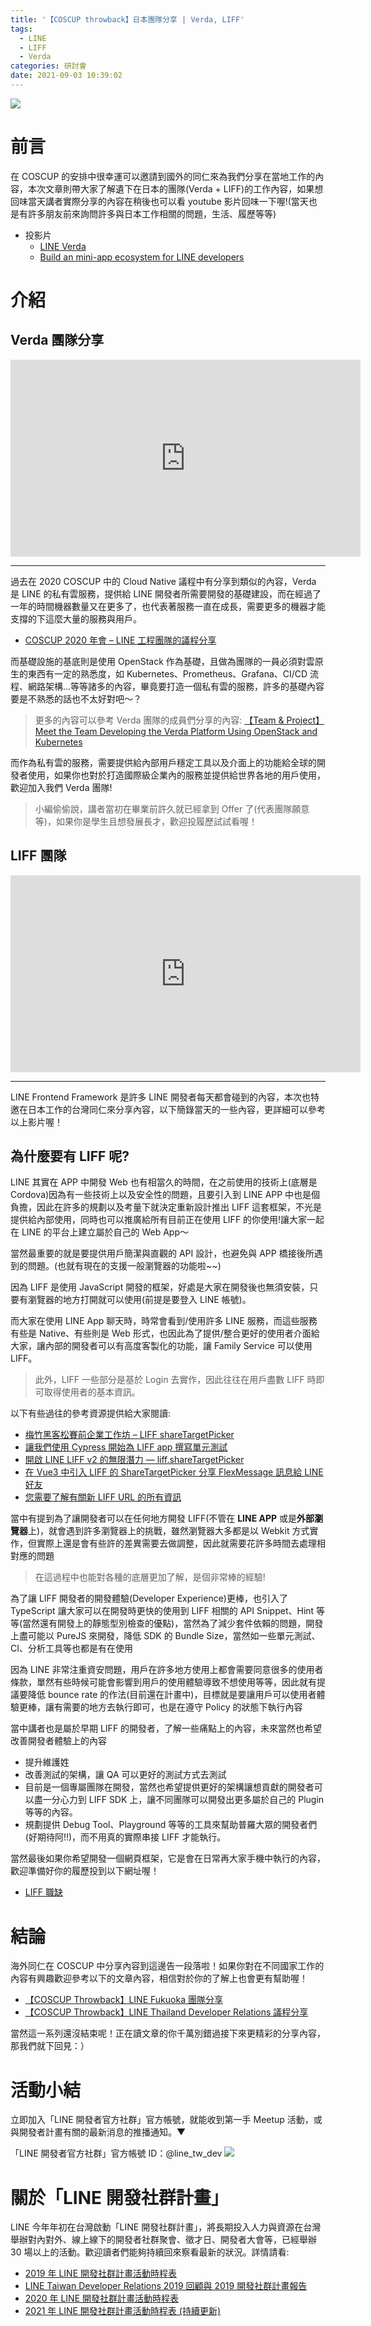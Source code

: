 ```yaml
---
title: '【COSCUP throwback】日本團隊分享 | Verda, LIFF'
tags:
  - LINE
  - LIFF
  - Verda
categories: 研討會
date: 2021-09-03 10:39:02
---
```



<style>
  section.compact {
    font-size: 150%  
  }
  img[alt~="center"] {
    display: block;
    margin: 0 auto;
  }
</style>

![](https://nijialin.com/images/2021/)

# 前言

在 COSCUP 的安排中很幸運可以邀請到國外的同仁來為我們分享在當地工作的內容，本次文章則帶大家了解遺下在日本的團隊(Verda + LIFF)的工作內容，如果想回味當天講者實際分享的內容在稍後也可以看 youtube 影片回味一下喔!(當天也是有許多朋友前來詢問許多與日本工作相關的問題，生活、履歷等等)

- 投影片
  - [LINE Verda](https://speakerdeck.com/line_developers_tw/20210801-line-verda-tuan-dui-jie-shao)
  - [Build an mini-app ecosystem for LINE developers](https://speakerdeck.com/line_developers_tw/20210801-build-an-mini-app-ecosystem-for-line-developers)

<!-- more -->

# 介紹

## Verda 團隊分享

<iframe width="560" height="315" src="https://www.youtube.com/embed/iq0nSph2ZNk?start=4734" title="YouTube video player" frameborder="0" allow="accelerometer; autoplay; clipboard-write; encrypted-media; gyroscope; picture-in-picture" allowfullscreen></iframe>

---

<script async class="speakerdeck-embed" data-slide="3" data-id="4ae92ff6f73b428b92a53f2aca576538" data-ratio="1.77777777777778" src="//speakerdeck.com/assets/embed.js"></script>

過去在 2020 COSCUP 中的 Cloud Native 議程中有分享到類似的內容，Verda 是 LINE 的私有雲服務，提供給 LINE 開發者所需要開發的基礎建設，而在經過了一年的時間機器數量又在更多了，也代表著服務一直在成長，需要更多的機器才能支撐的下這麼大量的服務與用戶。

- [COSCUP 2020 年會 – LINE 工程團隊的議程分享](https://engineering.linecorp.com/zh-hant/blog/line-coscup-2020/)

<script async class="speakerdeck-embed" data-slide="4" data-id="4ae92ff6f73b428b92a53f2aca576538" data-ratio="1.77777777777778" src="//speakerdeck.com/assets/embed.js"></script>

而基礎設施的基底則是使用 OpenStack 作為基礎，且做為團隊的一員必須對雲原生的東西有一定的熟悉度，如 Kubernetes、Prometheus、Grafana、CI/CD 流程、網路架構...等等諸多的內容，畢竟要打造一個私有雲的服務，許多的基礎內容要是不熟悉的話也不太好對吧～？

> 更多的內容可以參考 Verda 團隊的成員們分享的內容: [【Team & Project】Meet the Team Developing the Verda Platform Using OpenStack and Kubernetes](https://engineering.linecorp.com/en/blog/verda-platform-team/)

而作為私有雲的服務，需要提供給內部用戶穩定工具以及介面上的功能給全球的開發者使用，如果你也對於打造國際級企業內的服務並提供給世界各地的用戶使用，歡迎加入我們 Verda 團隊!

<script async class="speakerdeck-embed" data-slide="6" data-id="4ae92ff6f73b428b92a53f2aca576538" data-ratio="1.77777777777778" src="//speakerdeck.com/assets/embed.js"></script>

> 小編偷偷說，講者當初在畢業前許久就已經拿到 Offer 了(代表團隊願意等)，如果你是學生且想發展長才，歡迎投履歷試試看喔！

## LIFF 團隊

<iframe width="560" height="315" src="https://www.youtube.com/embed/iq0nSph2ZNk?start=7756" title="YouTube video player" frameborder="0" allow="accelerometer; autoplay; clipboard-write; encrypted-media; gyroscope; picture-in-picture" allowfullscreen></iframe>

---

LINE Frontend Framework 是許多 LINE 開發者每天都會碰到的內容，本次也特邀在日本工作的台灣同仁來分享內容，以下簡錄當天的一些內容，更詳細可以參考以上影片喔！

## 為什麼要有 LIFF 呢?

<script async class="speakerdeck-embed" data-slide="5" data-id="f23e18b74ffa4660b5c76d592e6bf346" data-ratio="1.77777777777778" src="//speakerdeck.com/assets/embed.js"></script>

LINE 其實在 APP 中開發 Web 也有相當久的時間，在之前使用的技術上(底層是 Cordova)因為有一些技術上以及安全性的問題，且要引入到 LINE APP 中也是個負擔，因此在許多的規劃以及考量下就決定重新設計推出 LIFF 這套框架，不光是提供給內部使用，同時也可以推廣給所有目前正在使用 LIFF 的你使用!讓大家一起在 LINE 的平台上建立屬於自己的 Web App～

當然最重要的就是要提供用戶簡潔與直觀的 API 設計，也避免與 APP 橋接後所遇到的問題。(也就有現在的支援一般瀏覽器的功能啦~~)

<script async class="speakerdeck-embed" data-slide="6" data-id="f23e18b74ffa4660b5c76d592e6bf346" data-ratio="1.77777777777778" src="//speakerdeck.com/assets/embed.js"></script>

因為 LIFF 是使用 JavaScript 開發的框架，好處是大家在開發後也無須安裝，只要有瀏覽器的地方打開就可以使用(前提是要登入 LINE 帳號)。

而大家在使用 LINE App 聊天時，時常會看到/使用許多 LINE 服務，而這些服務有些是 Native、有些則是 Web 形式，也因此為了提供/整合更好的使用者介面給大家，讓內部的開發者可以有高度客製化的功能，讓 Family Service 可以使用 LIFF。

> 此外，LIFF 一些部分是基於 Login 去實作，因此往往在用戶盡數 LIFF 時即可取得使用者的基本資訊。

以下有些過往的參考資源提供給大家閱讀:

- [梅竹黑客松賽前企業工作坊 – LIFF shareTargetPicker](https://engineering.linecorp.com/zh-hant/blog/meichu-liff-share-target-picker-workshop/)
- [讓我們使用 Cypress 開始為 LIFF app 撰寫單元測試](https://engineering.linecorp.com/zh-hant/blog/cypress-liff-unit-test/)
- [開啟 LINE LIFF v2 的無限潛力 — liff.shareTargetPicker](https://engineering.linecorp.com/zh-hant/blog/start-liff-v2-sharetargetpicker-power/)
- [在 Vue3 中引入 LIFF 的 ShareTargetPicker 分享 FlexMessage 訊息給 LINE 好友](https://engineering.linecorp.com/zh-hant/blog/how-to-use-liff-in-vue3/)
- [您需要了解有關新 LIFF URL 的所有資訊](https://engineering.linecorp.com/zh-hant/blog/new-liff-url-infomation/)

<script async class="speakerdeck-embed" data-slide="8" data-id="f23e18b74ffa4660b5c76d592e6bf346" data-ratio="1.77777777777778" src="//speakerdeck.com/assets/embed.js"></script>

當中有提到為了讓開發者可以在任何地方開發 LIFF(不管在 **LINE APP** 或是**外部瀏覽器**上)，就會遇到許多瀏覽器上的挑戰，雖然瀏覽器大多都是以 Webkit 方式實作，但實際上還是會有些許的差異需要去做調整，因此就需要花許多時間去處理相對應的問題

> 在這過程中也能對各種的底層更加了解，是個非常棒的經驗!

<script async class="speakerdeck-embed" data-slide="9" data-id="f23e18b74ffa4660b5c76d592e6bf346" data-ratio="1.77777777777778" src="//speakerdeck.com/assets/embed.js"></script>

為了讓 LIFF 開發者的開發體驗(Developer Experience)更棒，也引入了 TypeScript 讓大家可以在開發時更快的使用到 LIFF 相關的 API Snippet、Hint 等等(當然還有開發上的靜態型別檢查的優點)，當然為了減少套件依賴的問題，開發上盡可能以 PureJS 來開發，降低 SDK 的 Bundle Size，當然如一些單元測試、CI、分析工具等也都是有在使用

<script async class="speakerdeck-embed" data-slide="11" data-id="f23e18b74ffa4660b5c76d592e6bf346" data-ratio="1.77777777777778" src="//speakerdeck.com/assets/embed.js"></script>

因為 LINE 非常注重資安問題，用戶在許多地方使用上都會需要同意很多的使用者條款，單然有些時候可能會影響到用戶的使用體驗導致不想使用等等，因此就有提議要降低 bounce rate 的作法(目前還在計畫中)，目標就是要讓用戶可以使用者體驗更棒，讓有需要的地方去執行即可，也是在遵守 Policy 的狀態下執行內容

<script async class="speakerdeck-embed" data-slide="12" data-id="f23e18b74ffa4660b5c76d592e6bf346" data-ratio="1.77777777777778" src="//speakerdeck.com/assets/embed.js"></script>

當中講者也是屬於早期 LIFF 的開發者，了解一些痛點上的內容，未來當然也希望改善開發者體驗上的內容

- 提升維護姓
- 改善測試的架構，讓 QA 可以更好的測試方式去測試
- 目前是一個專屬團隊在開發，當然也希望提供更好的架構讓想貢獻的開發者可以盡一分心力到 LIFF SDK 上，讓不同團隊可以開發出更多屬於自己的 Plugin 等等的內容。
- 規劃提供 Debug Tool、Playground 等等的工具來幫助普羅大眾的開發者們(好期待阿!!)，而不用真的實際串接 LIFF 才能執行。

當然最後如果你希望開發一個網頁框架，它是會在日常再大家手機中執行的內容，歡迎準備好你的履歷投到以下網址喔！

- [LIFF 職缺](https://linecorp.com/ja/career/position/1659)

# 結論

海外同仁在 COSCUP 中分享內容到這邊告一段落啦！如果你對在不同國家工作的內容有興趣歡迎參考以下的文章內容，相信對於你的了解上也會更有幫助喔！
- [【COSCUP Throwback】LINE Fukuoka 團隊分享](https://engineering.linecorp.com/zh-hant/blog/coscup-2021-line-fukuoka/)
- [【COSCUP Throwback】LINE Thailand Developer Relations 議程分享](https://engineering.linecorp.com/zh-hant/blog/coscup-2021-line-thailand-developer-relations/)

當然這一系列還沒結束呢！正在讀文章的你千萬別錯過接下來更精彩的分享內容，那我們就下回見：）

# 活動小結

立即加入「LINE 開發者官方社群」官方帳號，就能收到第一手 Meetup 活動，或與開發者計畫有關的最新消息的推播通知。▼

「LINE 開發者官方社群」官方帳號 ID：@line_tw_dev
![](https://www.evanlin.com/images/2020/line-tw-dev-qr.png)

# 關於「LINE 開發社群計畫」

LINE 今年年初在台灣啟動「LINE 開發社群計畫」，將長期投入人力與資源在台灣舉辦對內對外、線上線下的開發者社群聚會、徵才日、開發者大會等，已經舉辦 30 場以上的活動。歡迎讀者們能夠持續回來察看最新的狀況。詳情請看:

- [2019 年 LINE 開發社群計畫活動時程表](https://engineering.linecorp.com/zh-hant/blog/line-taiwan-developer-relations-2019-plan/)
- [LINE Taiwan Developer Relations 2019 回顧與 2019 開發社群計畫報告](https://engineering.linecorp.com/zh-hant/blog/line-taiwan-developer-relations-2019/)
- [2020 年 LINE 開發社群計畫活動時程表](https://engineering.linecorp.com/zh-hant/blog/2020-line-tw-devrel/)
- [2021 年 LINE 開發社群計畫活動時程表 (持續更新)](https://engineering.linecorp.com/zh-hant/blog/2021-line-tw-devrel/)
